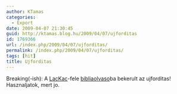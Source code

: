 ```yaml
---
author: KTamas
categories:
  - Export
date: 2009-04-07 21:30:45
guid: http://ktamas.blog.hu/2009/04/07/ujforditas
id: 1769366
url: /index.php/2009/04/07/ujforditas/
permalink: /index.php/2009/04/07/ujforditas/
tags: [hit]
title: Ujforditas
---
```


Breaking(-ish): A [LacKac](http://lackac.hu/)-fele [bibliaolvaso](http://ujforditas.bibliaolvaso.hu/o-es-uj)ba bekerult az ujforditas! Hasznaljatok, mert jo.
